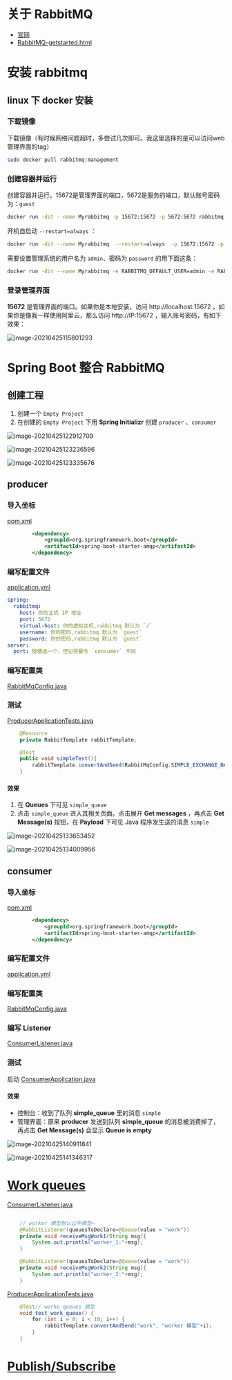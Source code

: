 # 关于 RabbitMQ

-  [官网](https://www.rabbitmq.com/) 
-  [RabbitMQ-getstarted.html](references\RabbitMQ-getstarted.html) 

# 安装 rabbitmq

## linux 下 docker 安装

### 下载镜像

下载镜像（有时候网络问题超时，多尝试几次即可。我这里选择的是可以访问web管理界面的tag）

```sh
sudo docker pull rabbitmq:management
```

### 创建容器并运行

创建容器并运行。15672是管理界面的端口，5672是服务的端口，默认账号密码为：`guest`

```sh
docker run -dit --name Myrabbitmq -p 15672:15672 -p 5672:5672 rabbitmq:management
```

开机自启动 `--restart=always` ：

```sh
docker run -dit --name Myrabbitmq  --restart=always  -p 15672:15672 -p 5672:5672 rabbitmq:management
```

需要设置管理系统的用户名为 `admin`、密码为 `password` 的用下面这条：

```sh
docker run -dit --name Myrabbitmq -e RABBITMQ_DEFAULT_USER=admin -e RABBITMQ_DEFAULT_PASS=password -p 15672:15672 -p 5672:5672 rabbitmq:management
```

### 登录管理界面

**15672** 是管理界面的端口。如果你是本地安装，访问 http://localhost:15672 ，如果你是像我一样使用阿里云，那么访问 http://IP:15672 ，输入账号密码，有如下效果：

![image-20210425115801293](image/image-20210425115801293.png)

# Spring Boot 整合 RabbitMQ

## 创建工程

1. 创建一个 `Empty Project` 
2. 在创建的 `Empty Project` 下用 **Spring Initializr** 创建 `producer` 、`consumer`

![image-20210425122912709](image/image-20210425122912709.png)

![image-20210425123236596](image/image-20210425123236596.png)

![image-20210425123335676](image/image-20210425123335676.png)

## producer

### 导入坐标

 [pom.xml](code\producer\pom.xml) 

```xml
		<dependency>
			<groupId>org.springframework.boot</groupId>
			<artifactId>spring-boot-starter-amqp</artifactId>
		</dependency>
```

### 编写配置文件

 [application.yml](code\producer\src\main\resources\application.yml) 

```yml
spring:
  rabbitmq:
    host: 你的主机 IP 地址
    port: 5672
    virtual-host: 你的虚拟主机,rabbitmq 默认为 `/`
    username: 你的密码,rabbitmq 默认为 `guest`
    password: 你的密码,rabbitmq 默认为 `guest`
server:
  port: 随便选一个，但记得要与 `consumer` 不同

```

### 编写配置类

 [RabbitMqConfig.java](code\producer\src\main\java\com\example\producer\config\RabbitMqConfig.java) 

### 测试

 [ProducerApplicationTests.java](code\producer\src\test\java\com\example\producer\ProducerApplicationTests.java) 

```java
	@Resource
	private RabbitTemplate rabbitTemplate;

	@Test
	public void simpleTest(){
		rabbitTemplate.convertAndSend(RabbitMqConfig.SIMPLE_EXCHANGE_NAME,"","simple");
	}
```

#### 效果

1. 在 **Queues** 下可见 `simple_queue` 
2. 点击 `simple_queue` 进入其相关页面。点击展开 **Get messages** ，再点击 **Get Message(s)** 按钮，在 **Payload** 下可见 Java 程序发生送的消息 `simple` 

![image-20210425133653452](image/image-20210425133653452.png)

![image-20210425134009956](image/image-20210425134009956.png)

## consumer

### 导入坐标

 [pom.xml](code\consumer\pom.xml) 

```xml
		<dependency>
			<groupId>org.springframework.boot</groupId>
			<artifactId>spring-boot-starter-amqp</artifactId>
		</dependency>
```

### 编写配置文件

 [application.yml](code\consumer\src\main\resources\application.yml) 

### 编写配置类

 [RabbitMqConfig.java](code\consumer\src\main\java\com\example\consumer\config\RabbitMqConfig.java) 

### 编写 Listener

 [ConsumerListener.java](code\consumer\src\main\java\com\example\consumer\listener\ConsumerListener.java) 

### 测试

启动 [ConsumerApplication.java](..\..\..\..\..\学习\2-消息中间件RabbitMQ\代码\rabbitmq\rabbitmq\springboot-rabbitmq-consumer\src\main\java\com\itheima\rabbitmq\ConsumerApplication.java) 

#### 效果

- 控制台：收到了队列 **simple_queue** 里的消息 `simple`
- 管理界面：原来 **producer** 发送到队列 **simple_queue** 的消息被消费掉了，再点击 **Get Message(s)** 会显示 **Queue is empty** 

![image-20210425140911841](image/image-20210425140911841.png)

![image-20210425141346317](image/image-20210425141346317.png)



#  [Work queues](https://www.rabbitmq.com/tutorials/tutorial-two-python.html) 

 [ConsumerListener.java](code\consumer\src\main\java\com\example\consumer\listener\ConsumerListener.java) 

```java

    // worker 模型默认公平模型~
    @RabbitListener(queuesToDeclare=@Queue(value = "work"))
    private void receiveMsgWork1(String msg){
        System.out.println("worker_1:"+msg);
    }

    @RabbitListener(queuesToDeclare=@Queue(value = "work"))
    private void receiveMsgWork2(String msg){
        System.out.println("worker_2:"+msg);
    }
```

 [ProducerApplicationTests.java](code\producer\src\test\java\com\example\producer\ProducerApplicationTests.java) 

```java
	@Test// worke queues 模型
	void test_work_queue() {
		for (int i = 0; i < 10; i++) {
			rabbitTemplate.convertAndSend("work", "worker 模型"+i);
		}
	}
```

#  [Publish/Subscribe](https://www.rabbitmq.com/tutorials/tutorial-three-python.html) 














